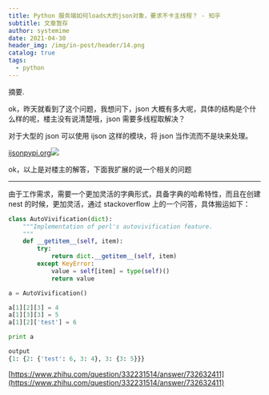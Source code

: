 ```yaml
---
title: Python 服务端如何loads大的json对象，要求不卡主线程？ - 知乎
subtitle: 文章暂存
author: systemime
date: 2021-04-30
header_img: /img/in-post/header/14.png
catalog: true
tags:
  - python
---
```

摘要.

<!-- more -->
ok，昨天就看到了这个问题，我想问下，json 大概有多大呢，具体的结构是个什么样的呢，楼主没有说清楚哦，json 需要多线程取解决？

对于大型的 json 可以使用 ijson 这样的模块，将 json 当作流而不是块来处理。

[ijson​pypi.org![](https://pic1.zhimg.com/v2-a9769da02536e85b74b5c7edf64a37b4_ipico.jpg)
](https://link.zhihu.com/?target=https%3A//pypi.org/project/ijson/)

ok，以上是对楼主的解答，下面我扩展的说一个相关的问题

* * *

由于工作需求，需要一个更加灵活的字典形式，具备字典的哈希特性，而且在创建 nest 的时候，更加灵活，通过 stackoverflow 上的一个问答，具体搬运如下：

```python
class AutoVivification(dict):
    """Implementation of perl's autovivification feature.
    """
    def __getitem__(self, item):
        try:
            return dict.__getitem__(self, item)
        except KeyError:
            value = self[item] = type(self)()
            return value

a = AutoVivification()

a[1][2][3] = 4
a[1][3][3] = 5
a[1][2]['test'] = 6

print a

output
{1: {2: {'test': 6, 3: 4}, 3: {3: 5}}}
```

 [https://www.zhihu.com/question/332231514/answer/732632411](https://www.zhihu.com/question/332231514/answer/732632411)
